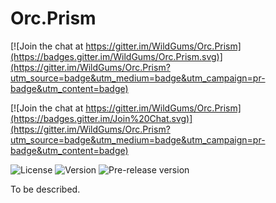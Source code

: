 # Orc.Prism

[![Join the chat at https://gitter.im/WildGums/Orc.Prism](https://badges.gitter.im/WildGums/Orc.Prism.svg)](https://gitter.im/WildGums/Orc.Prism?utm_source=badge&utm_medium=badge&utm_campaign=pr-badge&utm_content=badge)

[![Join the chat at https://gitter.im/WildGums/Orc.Prism](https://badges.gitter.im/Join%20Chat.svg)](https://gitter.im/WildGums/Orc.Prism?utm_source=badge&utm_medium=badge&utm_campaign=pr-badge&utm_content=badge)

![License](https://img.shields.io/github/license/WildGums/Orc.Prism.svg)
![Version](https://img.shields.io/nuget/v/[NUGET.PACKAGENAME].svg)
![Pre-release version](https://img.shields.io/nuget/vpre/Orc.Prism.svg)

To be described.
